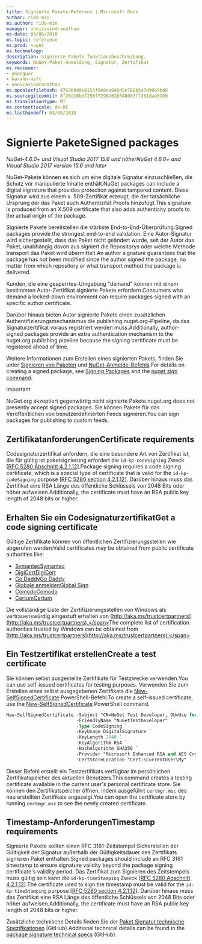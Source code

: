 ```yaml
---
title: Signierte Pakete-Referenz | Microsoft Docs
author: rido-min
ms.author: rido-min
manager: unniravindranathan
ms.date: 03/06/2018
ms.topic: reference
ms.prod: nuget
ms.technology: 
description: Signierte Pakete funktionsbeschreibung.
keywords: NuGet-Paket-Anmeldung, Signatur, Zertifikat
ms.reviewer:
- ananguar
- karann-msft
- unniravindranathan
ms.openlocfilehash: 4763b0dde0153f9e8ea840d5e788b5a3d96b9bd8
ms.sourcegitcommit: 8f26d10bdf256f72962010348083ff261dae81b9
ms.translationtype: MT
ms.contentlocale: de-DE
ms.lasthandoff: 03/08/2018
---
```

# <a name="signed-packages"></a><span data-ttu-id="22260-104">Signierte Pakete</span><span class="sxs-lookup"><span data-stu-id="22260-104">Signed packages</span></span>

<span data-ttu-id="22260-105">*NuGet-4.6.0+ und Visual Studio 2017 15.6 und höher*</span><span class="sxs-lookup"><span data-stu-id="22260-105">*NuGet 4.6.0+ and Visual Studio 2017 version 15.6 and later*</span></span>

<span data-ttu-id="22260-106">NuGet-Pakete können es sich um eine digitale Signatur einzuschließen, die Schutz vor manipulierte Inhalte enthält.</span><span class="sxs-lookup"><span data-stu-id="22260-106">NuGet packages can include a digital signature that provides protection against tampered content.</span></span> <span data-ttu-id="22260-107">Diese Signatur wird aus einem x. 509-Zertifikat erzeugt, die der tatsächliche Ursprung der das Paket auch Authentizität Proofs hinzufügt.</span><span class="sxs-lookup"><span data-stu-id="22260-107">This signature is produced from an X.509 certificate that also adds authenticity proofs to the actual origin of the package.</span></span>

<span data-ttu-id="22260-108">Signierte Pakete bereitstellen die stärkste End-to-End-Überprüfung.</span><span class="sxs-lookup"><span data-stu-id="22260-108">Signed packages provide the strongest end-to-end validation.</span></span> <span data-ttu-id="22260-109">Eine Autor-Signatur wird sichergestellt, dass das Paket nicht geändert wurde, seit der Autor das Paket, unabhängig davon aus signiert die Repositorys oder welche Methode transport das Paket wird übermittelt.</span><span class="sxs-lookup"><span data-stu-id="22260-109">An author signature guarantees that the package has not been modified since the author signed the package, no matter from which repository or what transport method the package is delivered.</span></span>

<span data-ttu-id="22260-110">Kunden, die eine gesperrtes-Umgebung "demand" können mit einem bestimmten Autor-Zertifikat signierte Pakete erfordern.</span><span class="sxs-lookup"><span data-stu-id="22260-110">Consumers who demand a locked-down environment can require packages signed with an specific author certificate.</span></span>

<span data-ttu-id="22260-111">Darüber hinaus bieten Autor signierte Pakete einen zusätzlichen Authentifizierungsmechanismus die publishing nuget.org-Pipeline, da das Signaturzertifikat voraus registriert werden muss.</span><span class="sxs-lookup"><span data-stu-id="22260-111">Additionally, author-signed packages provide an extra authentication mechanism to the nuget.org publishing pipeline because the signing certificate must be registered ahead of time.</span></span>

<span data-ttu-id="22260-112">Weitere Informationen zum Erstellen eines signierten Pakets, finden Sie unter [Signieren von Paketen](../create-packages/Sign-a-package.md) und [NuGet-Anmelde-Befehls](../tools/cli-ref-sign.md).</span><span class="sxs-lookup"><span data-stu-id="22260-112">For details on creating a signed package, see [Signing Packages](../create-packages/Sign-a-package.md) and the [nuget sign command](../tools/cli-ref-sign.md).</span></span>

> [!Important]
> <span data-ttu-id="22260-113">NuGet.org akzeptiert gegenwärtig nicht signierte Pakete.</span><span class="sxs-lookup"><span data-stu-id="22260-113">nuget.org does not presently accept signed packages.</span></span> <span data-ttu-id="22260-114">Sie können Pakete für das Veröffentlichen von benutzerdefinierten Feeds signieren.</span><span class="sxs-lookup"><span data-stu-id="22260-114">You can sign packages for publishing to custom feeds.</span></span>

## <a name="certificate-requirements"></a><span data-ttu-id="22260-115">Zertifikatanforderungen</span><span class="sxs-lookup"><span data-stu-id="22260-115">Certificate requirements</span></span>

<span data-ttu-id="22260-116">Codesignaturzertifikat anfordern, die eine besondere Art von Zertifikat ist, die für gültig ist paketsignierung erfordert die `id-kp-codeSigning` Zweck [[RFC 5280 Abschnitt 4.2.1.12](https://tools.ietf.org/html/rfc5280#section-4.2.1.12)].</span><span class="sxs-lookup"><span data-stu-id="22260-116">Package signing requires a code signing certificate, which is a special type of certificate that is valid for the `id-kp-codeSigning` purpose [[RFC 5280 section 4.2.1.12](https://tools.ietf.org/html/rfc5280#section-4.2.1.12)].</span></span> <span data-ttu-id="22260-117">Darüber hinaus muss das Zertifikat eine RSA Länge des öffentliche Schlüssels von 2048 Bits oder höher aufweisen.</span><span class="sxs-lookup"><span data-stu-id="22260-117">Additionally, the certificate must have an RSA public key length of 2048 bits or higher.</span></span>

## <a name="get-a-code-signing-certificate"></a><span data-ttu-id="22260-118">Erhalten Sie ein Codesignaturzertifikat</span><span class="sxs-lookup"><span data-stu-id="22260-118">Get a code signing certificate</span></span>

<span data-ttu-id="22260-119">Gültige Zertifikate können von öffentlichen Zertifizierungsstellen wie abgerufen werden:</span><span class="sxs-lookup"><span data-stu-id="22260-119">Valid certificates may be obtained from public certificate authorities like:</span></span>

- [<span data-ttu-id="22260-120">Symantec</span><span class="sxs-lookup"><span data-stu-id="22260-120">Symantec</span></span>](https://trustcenter.websecurity.symantec.com/process/trust/productOptions?productType=SoftwareValidationClass3)
- [<span data-ttu-id="22260-121">DigiCert</span><span class="sxs-lookup"><span data-stu-id="22260-121">DigiCert</span></span>](https://www.digicert.com/code-signing/)
- [<span data-ttu-id="22260-122">Go Daddy</span><span class="sxs-lookup"><span data-stu-id="22260-122">Go Daddy</span></span>](https://www.godaddy.com/web-security/code-signing-certificate)
- [<span data-ttu-id="22260-123">Globale anmelden</span><span class="sxs-lookup"><span data-stu-id="22260-123">Global Sign</span></span>](https://www.globalsign.com/en/code-signing-certificate/)
- [<span data-ttu-id="22260-124">Comodo</span><span class="sxs-lookup"><span data-stu-id="22260-124">Comodo</span></span>](https://www.comodo.com/e-commerce/code-signing/code-signing-certificate.php)
- [<span data-ttu-id="22260-125">Certum</span><span class="sxs-lookup"><span data-stu-id="22260-125">Certum</span></span>](https://www.certum.eu/certum/cert,offer_en_open_source_cs.xml) 

<span data-ttu-id="22260-126">Die vollständige Liste der Zertifizierungsstellen von Windows als vertrauenswürdig eingestuft erhalten von [http://aka.ms/trustcertpartners](http://aka.ms/trustcertpartners).</span><span class="sxs-lookup"><span data-stu-id="22260-126">The complete list of certification authorities trusted by Windows can be obtained from [http://aka.ms/trustcertpartners](http://aka.ms/trustcertpartners).</span></span>

## <a name="create-a-test-certificate"></a><span data-ttu-id="22260-127">Ein Testzertifikat erstellen</span><span class="sxs-lookup"><span data-stu-id="22260-127">Create a test certificate</span></span>

<span data-ttu-id="22260-128">Sie können selbst ausgestellte Zertifikate für Testzwecke verwenden.</span><span class="sxs-lookup"><span data-stu-id="22260-128">You can use self-issued certificates for testing purposes.</span></span> <span data-ttu-id="22260-129">Verwenden Sie zum Erstellen eines selbst ausgegebenen Zertifikats die [New-SelfSignedCertificate](https://docs.microsoft.com/en-us/powershell/module/pkiclient/new-selfsignedcertificate) PowerShell-Befehl.</span><span class="sxs-lookup"><span data-stu-id="22260-129">To create a self-issued certificate, use the [New-SelfSignedCertificate](https://docs.microsoft.com/en-us/powershell/module/pkiclient/new-selfsignedcertificate) PowerShell command.</span></span>

```ps
New-SelfSignedCertificate -Subject "CN=NuGet Test Developer, OU=Use for testing purposes ONLY" `
                          -FriendlyName "NuGetTestDeveloper" `
                          -Type CodeSigning `
                          -KeyUsage DigitalSignature `
                          -KeyLength 2048 `
                          -KeyAlgorithm RSA `
                          -HashAlgorithm SHA256 `
                          -Provider "Microsoft Enhanced RSA and AES Cryptographic Provider" `
                          -CertStoreLocation "Cert:\CurrentUser\My" 
```

<span data-ttu-id="22260-130">Dieser Befehl erstellt ein Testzertifikats verfügbar im persönlichen Zertifikatspeicher des aktuellen Benutzers.</span><span class="sxs-lookup"><span data-stu-id="22260-130">This command creates a testing certificate available in the current user's personal certificate store.</span></span> <span data-ttu-id="22260-131">Sie können den Zertifikatspeicher öffnen, indem ausgeführt `certmgr.msc` des neu erstellten Zertifikats angezeigt.</span><span class="sxs-lookup"><span data-stu-id="22260-131">You can open the certificate store by running `certmgr.msc` to see the newly created certificate.</span></span>

## <a name="timestamp-requirements"></a><span data-ttu-id="22260-132">Timestamp-Anforderungen</span><span class="sxs-lookup"><span data-stu-id="22260-132">Timestamp requirements</span></span>

<span data-ttu-id="22260-133">Signierte Pakete sollten einen RFC 3161-Zeitstempel Sicherstellen der Gültigkeit der Signatur außerhalb der Gültigkeitsdauer des Zertifikats signieren Paket enthalten.</span><span class="sxs-lookup"><span data-stu-id="22260-133">Signed packages should include an RFC 3161 timestamp to ensure signature validity beyond the package signing certificate's validity period.</span></span> <span data-ttu-id="22260-134">Das Zertifikat zum Signieren des Zeitstempels muss gültig sein kann die `id-kp-timeStamping` Zweck [[RFC 5280 Abschnitt 4.2.1.12](https://tools.ietf.org/html/rfc5280#section-4.2.1.12)].</span><span class="sxs-lookup"><span data-stu-id="22260-134">The certificate used to sign the timestamp must be valid for the `id-kp-timeStamping` purpose [[RFC 5280 section 4.2.1.12](https://tools.ietf.org/html/rfc5280#section-4.2.1.12)].</span></span> <span data-ttu-id="22260-135">Darüber hinaus muss das Zertifikat eine RSA Länge des öffentliche Schlüssels von 2048 Bits oder höher aufweisen.</span><span class="sxs-lookup"><span data-stu-id="22260-135">Additionally, the certificate must have an RSA public key length of 2048 bits or higher.</span></span>

<span data-ttu-id="22260-136">Zusätzliche technische Details finden Sie der [Paket Signatur technische Spezifikationen](https://github.com/NuGet/Home/wiki/Package-Signatures-Technical-Details) (GitHub).</span><span class="sxs-lookup"><span data-stu-id="22260-136">Additional technical details can be found in the [package signature technical specs](https://github.com/NuGet/Home/wiki/Package-Signatures-Technical-Details) (GitHub).</span></span>
